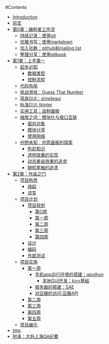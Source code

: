 #Contents

* [Introduction](README.md)
* [前言](source/preface.md)
* [第0章：编程者工作流](source/part1/intro.md)
   * [持续记录：使用git](source/part1/git.md)
   * [优雅书写：使用markdown](source/part1/markdown.md)
   * [加入社群：github和mailing list](source/part1/github.md)
   * [整理分享：使用gitbook](source/part1/gitbook.md)
* [第1章：上手第一]()
   * [起步必知]()
       * [数据类型]()
       * [控制流程]()
   * [代码布局]()
   * [挑战游戏：Guess That Number](source/part2/Guess_The_Number.md)
   * [简易GUI：simplegui](source/part2/pygame2simplegui.md)
   * [标准GUI: tkinter](source/part2/tkinter.md)
   * [实用工具：自制画板](source/part2/drawing_board_1.md)
   * [缩放之间：模块化与接口互联]()
       * [面向对象]()
       * [模块分享]()
       * [使用网络]()
   * [创想未知：创意画板的探索]()
       * [色彩知识]()
       * [透明效果的实现]()
       * [动态晕染效果的追求]()
       * [随机笔触的追求]()
* [第2章：作品之门](source/part3/intro.md)
   * [项目构思]()
       * [缘起](source/part3/begining.md)
       * [流变](source/part3/evolving.md)
   * [项目计划]()
       * [项目规划](source/part3/common_plan.md)
           * [第O周](source/part3/week0_plan.md)
           * [第一周](source/part3/week1_plan.md)
           * [第二周](source/part3/week2_plan.md)
           * [第三周](source/part3/week3_plan.md)
           * [第四周](source/part3/week4_plan.md)
       * [设计]()
       * [编码]()
       * [外部测试]()
   * [项目实施]()
      * [第一周]()
         * [手机app运行环境的搭建：qpython](source/part4/qpython_0.md)
         	* [本地GUI开发：kivy基础](source/part4/qpython_kivy_0.md)
         * [服务器的搭建：SAE]()
         * [对豆瓣的访问:豆瓣API]()
       * [第二周]()
       * [第三周]()
       * [第四周]()
       * [第五周]()
   * [项目展示]()
* [tmp](source/tmp/issues.md)
* [附录：大妈上海QA纪要](source/part4/zoomquiet_qa.md)

